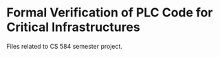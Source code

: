 # Formal Verification of PLC Code for Critical Infrastructures
Files related to CS 584 semester project.
